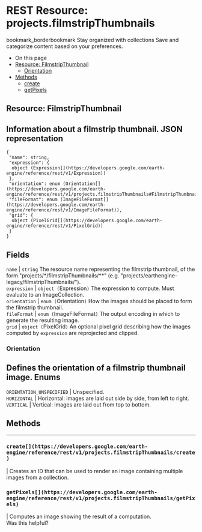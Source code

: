  
#  REST Resource: projects.filmstripThumbnails 
bookmark_borderbookmark Stay organized with collections  Save and categorize content based on your preferences.
  * On this page
  * [Resource: FilmstripThumbnail](https://developers.google.com/earth-engine/reference/rest/v1/projects.filmstripThumbnails#resource:-filmstripthumbnail)
    * [Orientation](https://developers.google.com/earth-engine/reference/rest/v1/projects.filmstripThumbnails#orientation)
  * [Methods](https://developers.google.com/earth-engine/reference/rest/v1/projects.filmstripThumbnails#methods)
    * [create](https://developers.google.com/earth-engine/reference/rest/v1/projects.filmstripThumbnails#create)
    * [getPixels](https://developers.google.com/earth-engine/reference/rest/v1/projects.filmstripThumbnails#getpixels)


## Resource: FilmstripThumbnail
Information about a filmstrip thumbnail.
JSON representation  
---  
```
{
 "name": string,
 "expression": {
  object (Expression[](https://developers.google.com/earth-engine/reference/rest/v1/Expression))
 },
 "orientation": enum (Orientation[](https://developers.google.com/earth-engine/reference/rest/v1/projects.filmstripThumbnails#FilmstripThumbnail.Orientation)),
 "fileFormat": enum (ImageFileFormat[](https://developers.google.com/earth-engine/reference/rest/v1/ImageFileFormat)),
 "grid": {
  object (PixelGrid[](https://developers.google.com/earth-engine/reference/rest/v1/PixelGrid))
 }
}
```
  
Fields  
---  
`name` |  `string` The resource name representing the filmstrip thumbnail, of the form "projects/*/filmstripThumbnails/**" (e.g. "projects/earthengine-legacy/filmstripThumbnails/").  
`expression` |  `object (`Expression[](https://developers.google.com/earth-engine/reference/rest/v1/Expression)`)` The expression to compute. Must evaluate to an ImageCollection.  
`orientation` |  `enum (`Orientation[](https://developers.google.com/earth-engine/reference/rest/v1/projects.filmstripThumbnails#FilmstripThumbnail.Orientation)`)` How the images should be placed to form the filmstrip thumbnail.  
`fileFormat` |  `enum (`ImageFileFormat[](https://developers.google.com/earth-engine/reference/rest/v1/ImageFileFormat)`)` The output encoding in which to generate the resulting image.  
`grid` |  `object (`PixelGrid[](https://developers.google.com/earth-engine/reference/rest/v1/PixelGrid)`)` An optional pixel grid describing how the images computed by `expression` are reprojected and clipped.  
### Orientation
Defines the orientation of a filmstrip thumbnail image.
Enums  
---  
`ORIENTATION_UNSPECIFIED` | Unspecified.  
`HORIZONTAL` | Horizontal: images are laid out side by side, from left to right.  
`VERTICAL` | Vertical: images are laid out from top to bottom.  
## Methods  
---  
### `create[](https://developers.google.com/earth-engine/reference/rest/v1/projects.filmstripThumbnails/create)`
|  Creates an ID that can be used to render an image containing multiple images from a collection.  
### `getPixels[](https://developers.google.com/earth-engine/reference/rest/v1/projects.filmstripThumbnails/getPixels)`
|  Computes an image showing the result of a computation.  
Was this helpful?
